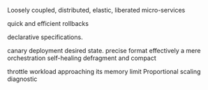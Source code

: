 
Loosely coupled, distributed, elastic, liberated micro-services


quick and efficient rollbacks

declarative specifications.

canary deployment 
desired state.
precise format
effectively
a mere orchestration 
self-healing
defragment and compact

throttle workload approaching its memory limit
Proportional scaling
diagnostic